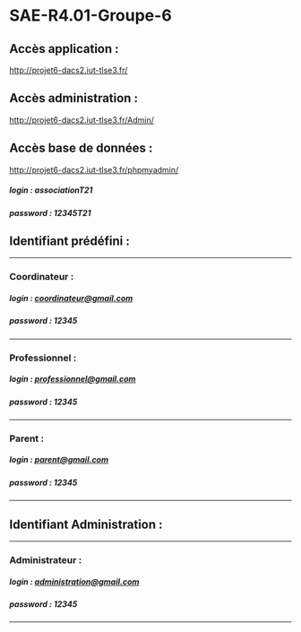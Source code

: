 # SAE-R4.01-Groupe-6

## Accès application :

http://projet6-dacs2.iut-tlse3.fr/

## Accès administration :

http://projet6-dacs2.iut-tlse3.fr/Admin/

## Accès base de données :

http://projet6-dacs2.iut-tlse3.fr/phpmyadmin/

##### **login** : associationT21
##### **password** : 12345T21

## Identifiant prédéfini :

-----------------

### Coordinateur :

##### **login** : coordinateur@gmail.com
##### **password** : 12345

-----------------

### Professionnel :

##### **login** : professionnel@gmail.com
##### **password** : 12345

-----------------

### Parent :

##### login : parent@gmail.com
##### password : 12345

-----------------

## Identifiant Administration :

-----------------

### Administrateur :

##### login : administration@gmail.com
##### password : 12345

-----------------
